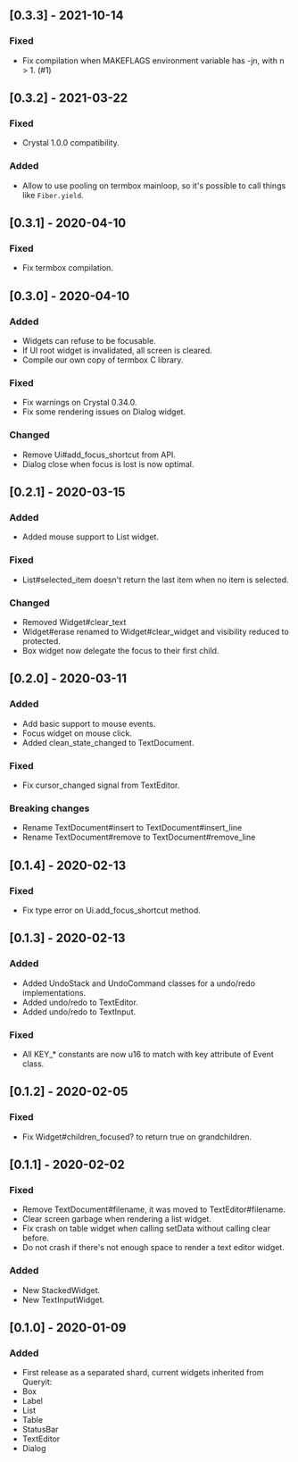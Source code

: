 ## [0.3.3] - 2021-10-14
### Fixed
- Fix compilation when MAKEFLAGS environment variable has -jn, with n > 1. (#1)

## [0.3.2] - 2021-03-22
### Fixed
- Crystal 1.0.0 compatibility.
### Added
- Allow to use pooling on termbox mainloop, so it's possible to call things like `Fiber.yield`.

## [0.3.1] - 2020-04-10
### Fixed
- Fix termbox compilation.

## [0.3.0] - 2020-04-10
### Added
- Widgets can refuse to be focusable.
- If UI root widget is invalidated, all screen is cleared.
- Compile our own copy of termbox C library.

### Fixed
- Fix warnings on Crystal 0.34.0.
- Fix some rendering issues on Dialog widget.

### Changed
- Remove Ui#add_focus_shortcut from API.
- Dialog close when focus is lost is now optimal.

## [0.2.1] - 2020-03-15
### Added
- Added mouse support to List widget.

### Fixed
- List#selected_item doesn't return the last item when no item is selected.

### Changed
- Removed Widget#clear_text
- Widget#erase renamed to Widget#clear_widget and visibility reduced to protected.
- Box widget now delegate the focus to their first child.

## [0.2.0] - 2020-03-11
### Added
- Add basic support to mouse events.
- Focus widget on mouse click.
- Added clean_state_changed to TextDocument.

### Fixed
- Fix cursor_changed signal from TextEditor.

### Breaking changes
- Rename TextDocument#insert to TextDocument#insert_line
- Rename TextDocument#remove to TextDocument#remove_line

## [0.1.4] - 2020-02-13
### Fixed
- Fix type error on Ui.add_focus_shortcut method.

## [0.1.3] - 2020-02-13
### Added
- Added UndoStack and UndoCommand classes for a undo/redo implementations.
- Added undo/redo to TextEditor.
- Added undo/redo to TextInput.

### Fixed
- All KEY_* constants are now u16 to match with key attribute of Event class.

## [0.1.2] - 2020-02-05
### Fixed
- Fix Widget#children_focused? to return true on grandchildren.

## [0.1.1] - 2020-02-02
### Fixed
- Remove TextDocument#filename, it was moved to TextEditor#filename.
- Clear screen garbage when rendering a list widget.
- Fix crash on table widget when calling setData without calling clear before.
- Do not crash if there's not enough space to render a text editor widget.

### Added
- New StackedWidget.
- New TextInputWidget.

## [0.1.0] - 2020-01-09
### Added
- First release as a separated shard, current widgets inherited from Queryit:
 - Box
 - Label
 - List
 - Table
 - StatusBar
 - TextEditor
 - Dialog
